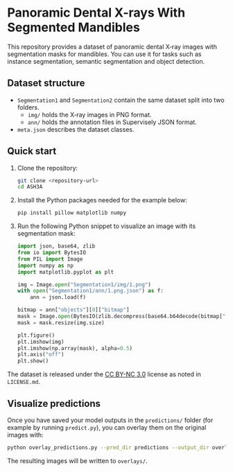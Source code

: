 # Panoramic Dental X-rays With Segmented Mandibles
This repository provides a dataset of panoramic dental X‑ray images with segmentation masks for mandibles. You can use it for tasks such as instance segmentation, semantic segmentation and object detection.

## Dataset structure
- `Segmentation1` and `Segmentation2` contain the same dataset split into two folders.
  - `img/` holds the X‑ray images in PNG format.
  - `ann/` holds the annotation files in Supervisely JSON format.
- `meta.json` describes the dataset classes.

## Quick start
1. Clone the repository:
   ```bash
   git clone <repository-url>
   cd ASH3A
   ```
2. Install the Python packages needed for the example below:
   ```bash
   pip install pillow matplotlib numpy
   ```
3. Run the following Python snippet to visualize an image with its segmentation mask:
   ```python
   import json, base64, zlib
   from io import BytesIO
   from PIL import Image
   import numpy as np
   import matplotlib.pyplot as plt

   img = Image.open("Segmentation1/img/1.png")
   with open("Segmentation1/ann/1.png.json") as f:
       ann = json.load(f)

   bitmap = ann["objects"][0]["bitmap"]
   mask = Image.open(BytesIO(zlib.decompress(base64.b64decode(bitmap["data"]))))
   mask = mask.resize(img.size)

   plt.figure()
   plt.imshow(img)
   plt.imshow(np.array(mask), alpha=0.5)
   plt.axis("off")
   plt.show()
   ```

The dataset is released under the [CC BY-NC 3.0](https://creativecommons.org/licenses/by-nc/3.0/) license as noted in `LICENSE.md`.


## Visualize predictions
Once you have saved your model outputs in the `predictions/` folder (for example by running `predict.py`), you can overlay them on the original images with:
```bash
python overlay_predictions.py --pred_dir predictions --output_dir overlays
```
The resulting images will be written to `overlays/`.